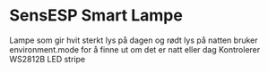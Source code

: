# SensESP Smart Lampe

Lampe som gir hvit sterkt lys på dagen og rødt lys på natten 
bruker environment.mode for å finne ut om det er natt eller dag
Kontrolerer WS2812B LED stripe